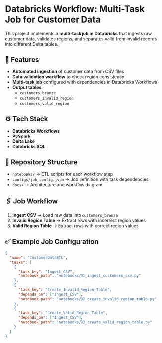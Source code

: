 # Databricks Workflow: Multi-Task Job for Customer Data

This project implements a **multi-task job in Databricks** that ingests raw customer data, validates regions, and separates valid from invalid records into different Delta tables.

## 🚀 Features
- **Automated ingestion** of customer data from CSV files
- **Data validation workflow** to check region consistency
- **Multi-task job** configured with dependencies in Databricks Workflows
- **Output tables**:
  - `customers_bronze`
  - `customers_invalid_region`
  - `customers_valid_region`

## ⚙️ Tech Stack
- **Databricks Workflows**
- **PySpark**
- **Delta Lake**
- **Databricks SQL**

## 📂 Repository Structure
- `notebooks/` → ETL scripts for each workflow step
- `configs/job_config.json` → Job definition with task dependencies
- `docs/` → Architecture and workflow diagram

## 🖇️ Job Workflow
1. **Ingest CSV** → Load raw data into `customers_bronze`
2. **Invalid Region Table** → Extract rows with incorrect region values
3. **Valid Region Table** → Extract rows with correct region values

## ✅ Example Job Configuration
```json
{
  "name": "CustomerDataETL",
  "tasks": [
    {
      "task_key": "Ingest_CSV",
      "notebook_path": "notebooks/01_ingest_customers_csv.py"
    },
    {
      "task_key": "Create_Invalid_Region_Table",
      "depends_on": ["Ingest_CSV"],
      "notebook_path": "notebooks/02_create_invalid_region_table.py"
    },
    {
      "task_key": "Create_Valid_Region_Table",
      "depends_on": ["Ingest_CSV"],
      "notebook_path": "notebooks/03_create_valid_region_table.py"
    }
  ]
}

